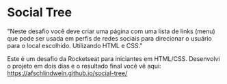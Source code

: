 # Social Tree
"Neste desafio você deve criar uma página com uma lista de links (menu) que pode ser usada em perfis de redes sociais para direcionar o usuário para o local escolhido. Utilizando HTML e CSS."

Este é um desafio da Rocketseat para iniciantes em HTML/CSS. 
Desenvolvi o projeto em dois dias e o resultado final você vê aqui: https://afschlindwein.github.io/social-tree/
